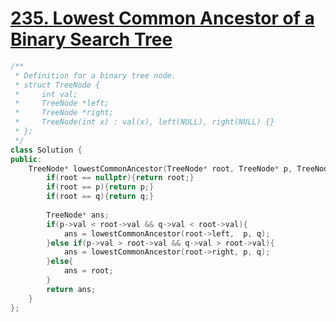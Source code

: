 # [235. Lowest Common Ancestor of a Binary Search Tree](https://leetcode.cn/problems/lowest-common-ancestor-of-a-binary-search-tree/)

```c++
/**
 * Definition for a binary tree node.
 * struct TreeNode {
 *     int val;
 *     TreeNode *left;
 *     TreeNode *right;
 *     TreeNode(int x) : val(x), left(NULL), right(NULL) {}
 * };
 */
class Solution {
public:
    TreeNode* lowestCommonAncestor(TreeNode* root, TreeNode* p, TreeNode* q) {
        if(root == nullptr){return root;}
        if(root == p){return p;}
        if(root == q){return q;}
        
        TreeNode* ans;
        if(p->val < root->val && q->val < root->val){
            ans = lowestCommonAncestor(root->left,  p, q);
        }else if(p->val > root->val && q->val > root->val){
            ans = lowestCommonAncestor(root->right, p, q);
        }else{
            ans = root;
        }
        return ans;   
    }
};
```